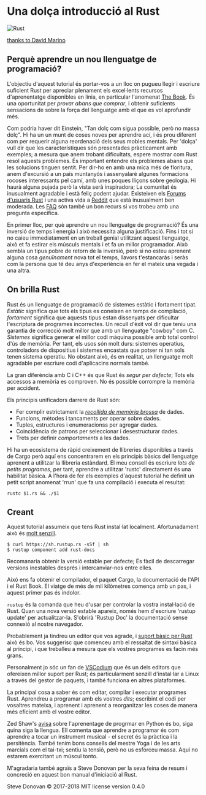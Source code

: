 # Una dolça introducció al Rust

![Rust](PPrustS.png)

[thanks to David Marino](http://leftoversalad.com/c/015_programmingpeople/)

## Perquè aprendre un nou llenguatge de programació?

L'objectiu d'aquest tutorial és portar-vos a un lloc on pugueu llegir i escriure 
suficient Rust per apreciar plenament els excel·lents recursos d'aprenentatge 
disponibles en línia, en particular l'anomenat [The Book](https://doc.rust-lang.org/stable/book/).
És una oportunitat per _provar abans que comprar_, i obtenir suficients sensacions de
sobre la força del llenguatge amb el que es vol aprofundir més.

Com podria haver dit Einstein, "Tan dolç com sigua possible, però no massa dolç". Hi ha un un 
munt de coses noves per aprendre ací, i és prou diferent com per requerir alguna reordenació dels
seus mobles mentals. Per 'dolça' vull dir que les característiques són presentades pràcticament 
amb exemples; a mesura que anem trobant dificultats, espere mostrar com Rust resol aquests problemes. 
És important entendre els problemes abans que les solucions tinguen sentit. Per dir-ho en amb una mica
més de floritura, anem d'excursió a un país muntanyós i assenyalaré algunes formacions rocoses interessants
pel camí, amb unes poques lliçons sobre geologia. Hi haurà alguna pujada però la vista serà inspiradora; 
La comunitat és inusualment agradable i està feliç podent ajudar. Existeixen els [Forums d'usuaris Rust](https://users.rust-lang.org/) 
i una activa vida a [Reddit](https://www.reddit.com/r/rust/) que està inusualment ben moderada.
Les [FAQ](https://www.rust-lang.org/en-US/faq.html) són també un bon recurs si vos trobeu amb una pregunta
específica.

En primer lloc, per què aprendre un nou llenguatge de programació? És una inversió 
de temps i energia i això necessita alguna justificació. Fins i tot si no caieu 
immediatament en un treball genial utilitzant aquest llenguatge, això et fa estirar els 
músculs mentals i et fa un millor programador. Això sembla un tipus pobre de retorn de la
inversió, però si no esteu aprenent alguna cosa _genuïnament_ nova tot el temps, llavors 
t'estancaràs i seràs com la persona que té deu anys d'experiència en fer el mateix una 
vegada i una altra.

## On brilla Rust

Rust és un llenguatge de programació de sistemes estàtic i fortament tipat. _Estàtic_ 
significa que tots els tipus es coneixen en temps de compilació, _fortament_ significa
que aquests tipus estan dissenyats per dificultar l'escriptura de programes incorrectes.
Un recull d'èxit vol dir que teniu una garantia de correcció molt millor que amb un 
llenguatge "cowboy" com C. _Sistemes_ significa generar el millor codi màquina possible
amb total control d'ús de memòria. Per tant, els usos són molt durs: sistemes operatius, 
controladors de dispositius i sistemes encastats que potser ni tan sols tenen sistema 
operatiu. No obstant això, és en realitat, un llenguatge molt agradable per escriure codi 
d'aplicacins normals també.

La gran diferència amb C i C++ és que Rust és _segur per defecte_; Tots els accessos a 
memòria es comproven. No és possible corrompre la memòria per accident.

Els principis unificadors darrere de Rust són:

  - Fer complir estrictament la [_recollida de memòria brossa_](https://ca.wikipedia.org/wiki/Recollida_de_mem%C3%B2ria_brossa) de dades.
  - Funcions, mètodes i tancaments per operar sobre dades.
  - Tuples, estructures i enumeracionss per agregar dades.
  - Coincidència de patrons per seleccionar i desestructurar dades.
  - Trets per definir _comportaments_ a les dades.

Hi ha un ecosistema de ràpid creixement de llibreries disponibles a través de Cargo però
aquí ens concentrarem en els principis bàsics del llenguatge aprenent a utilitzar la 
llibreria estàndard. El meu consell és escriure _lots de petits programes_, per tant, 
aprendre a utilitzar 'rustc' directament és una habilitat bàsica. A l'hora de fer els 
exemples d'aquest tutorial he definit un petit script anomenat 'rrun' que fa una 
compilació i executa el resultat:

```
rustc $1.rs && ./$1
```

## Creant

Aquest tutorial assumeix que tens Rust instal·lat localment. Afortunadament això és 
[molt senzill](https://www.rust-lang.org/en-US/downloads.html).

```
$ curl https://sh.rustup.rs -sSf | sh
$ rustup component add rust-docs
```
Recomanaria obtenir la versió estable per defecte; És fàcil de descarregar versions 
inestables després i intercanviar-nos entre elles.

Això ens fa obtenir el compilador, el paquet Cargo, la documentació de l'API i el Rust Book. 
El viatge de més de mil kilòmetres comença amb un pas, i aquest primer pas és indolor.

`rustup` és la comanda que heu d'usar per controlar la vostra instal·lació de Rust. Quan una 
nova versió estable apareix, només hem d'escriure 'rustup update' per actualitzar-la. S'obrirà
'Rustup Doc' la documentació sense connexió al nostre navegador.

Probablement ja tindreu un editor que vos agrade, i [suport bàsic per Rust](https://areweideyet.com/)
això és bo. Vos suggerisc que comenceu amb el ressaltat de sintaxi bàsica al principi, i que
treballeu a mesura que els vostres programes es facin més grans.

Personalment jo sóc un fan de [VSCodium]([https://vscodium.com/) que és un dels editors que 
ofereixen millor suport per Rust; és particularment senzill d'instal·lar a Linux a través del
gestor de paquets, i també funciona en altres plataformes.

La principal cosa a saber és com editar, compilar i executar programes Rust.
Aprendreu a programar amb els vostres _dits_; escribint el codi per vosaltres mateixa, i aprenent
i aprenent a reorganitzar les coses de manera més eficient amb el vostre editor.

Zed Shaw's [avisa](https://learnpythonthehardway.org/book/intro.html) sobre l'aprenentage
de progrmar en Python és bo, siga quina siga la llengua. Ell comenta que aprendre a programar
és com aprendre a tocar un instrument musical - el secret és la pràctica i la persitència.
També tenim bons consells del mestre Yoga i de les arts marcials com el tai-txi; sentiu la tensió,
però no us esforceu massa. Aquí no estarem exercitant un múscul tonto.

M'agradaria també agraïs a Steve Donovan per la seva feina de resum i concreció en aquest bon manual
d'iniciació al Rust.

Steve Donovan © 2017-2018 MIT license version 0.4.0

